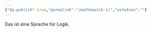 ```yaml
---
{"dg-publish":true,"permalink":"/mathematik-1/","noteIcon":""}
---
```


Das ist eine Sprache für Logik.